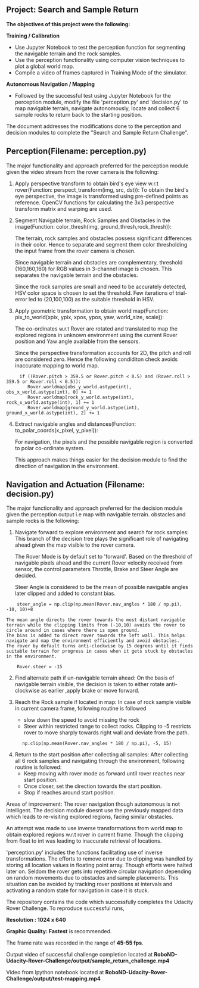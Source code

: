 ## Project: Search and Sample Return
**The objectives of this project were the following:**  

**Training / Calibration**  
* Use Jupyter Notebook to test the perception function for segmenting the navigable terrain and the rock samples.
* Use the perception functionality using computer vision techniques to plot a global world map.
* Compile a video of frames captured in Training Mode of the simulator.

**Autonomous Navigation / Mapping**
* Followed by the successful test using Jupyter Notebook for the perception module, modify the file 'perception.py' and 'decision.py' to map navigable terrain, navigate autonomously, locate and collect 6 sample rocks to return back to the starting position.


The document addresses the modifications done to the perception and decision modules to complete the "Search and Sample Return Challenge".


## Perception(Filename: perception.py)

The major functionality and approach preferred for the perception module given the video stream from the rover camera is the following:

1. Apply perspective transform to obtain bird's eye view w.r.t rover(Function: perspect_transform(img, src, dst)):
    To obtain the bird's eye perspective, the image is transformed using pre-defined points as reference.
    OpenCV functions for calculating the 3x3 perspective transform matrix and warping are used.
    
2. Segment Navigable terrain, Rock Samples and Obstacles in the image(Function: color_thresh(img, ground_thresh,rock_thresh)):
    
    The terrain, rock samples and obstacles possess significant differences in their color. Hence to separate and segment them color thresholding the input frame from the rover camera is chosen.
    
    Since navigable terrain and obstacles are complementary, threshold (160,160,160) for RGB values in 3-channel image is chosen. This separates the navigable terrain and the obstacles.
    
    Since the rock samples are small and need to be accurately detected, HSV color space is chosen to set the threshold. Few iterations of trial-error led to (20,100,100) as the suitable threshold in HSV.

3. Apply geometric transformation to obtain world map(Function: pix_to_world(xpix, ypix, xpos, ypos, yaw, world_size, scale)):
    
    The co-ordinates w.r.t Rover are rotated and translated to map the explored regions in unknown environment using the current Rover position and Yaw angle available from the sensors.
    
    Since the perspective transformation accounts for 2D, the pitch and roll are considered zero. Hence the following condiditon check avoids inaccurate mapping to world map.
```     
     if ((Rover.pitch > 359.5 or Rover.pitch < 0.5) and (Rover.roll > 359.5 or Rover.roll < 0.5)):
        Rover.worldmap[obs_y_world.astype(int), obs_x_world.astype(int), 0] += 1
        Rover.worldmap[rock_y_world.astype(int), rock_x_world.astype(int), 1] += 1
        Rover.worldmap[ground_y_world.astype(int), ground_x_world.astype(int), 2] += 1
```
 
 4. Extract navigable angles and distances(Function: to_polar_coords(x_pixel, y_pixel)):
    
    For navigation, the pixels and the possible navigable region is converted to polar co-ordinate system.
    
    This approach makes things easier for the decision module to find the direction of navigation in the environment.

## Navigation and Actuation (Filename: decision.py)

The major functionality and approach preferred for the decision module given the perception output i.e map with navigable terrain. obstacles and sample rocks is the following:

1. Navigate forward to explore environment and search for rock samples:
    This branch of the decision tree plays the significant role of navigating ahead given the map visible to the rover camera. 
    
    The Rover Mode is by default set to 'forward'. Based on the threshold of navigable pixels ahead and the current Rover velocity received from sensor, the control parameters Throttle, Brake and Steer Angle are decided.
    
    Steer Angle is considered to be the mean of possible navigable angles later clipped and added to constant bias.
```  
    steer_angle = np.clip(np.mean(Rover.nav_angles * 180 / np.pi), -10, 10)+8
```
    
    The mean angle directs the rover towards the most distant navigable terrain while the clipping limits from (-10,10) avoids the rover to circle around in cases where there is open ground.
    The bias is added to direct rover towards the left wall. This helps navigate and map the environment efficiently and avoid obstacles.
    The rover by default turns anti-clockwise by 15 degrees until it finds suitable terrain for progress in cases when it gets stuck by obstacles in the environment.


```
    Rover.steer = -15
```
2. Find alternate path if un-navigable terrain ahead:
    On the basis of navigable terrain visible, the decision is taken to either rotate anti-clockwise as earlier ,apply brake or move forward. 

3. Reach the Rock sample if located in map:
    In case of rock sample visible in current camera frame, following routine is followed 
    - slow down the speed to avoid missing the rock
    - Steer within restricted range to collect rocks. Clipping to -5 restricts rover to move sharply towards right wall and deviate from the path. 
```    
      np.clip(np.mean(Rover.nav_angles * 180 / np.pi), -5, 15)
```

4. Return to the start position after collecting all samples:
    After collecting all 6 rock samples and navigating through the environment, following routine is followed:
    - Keep moving with rover mode as forward until rover reaches near start position.
    - Once closer, set the direction towards the start position.
    - Stop if reaches around start position.

Areas of improvement:
    The rover navigation though autonomous is not intelligent. The decision module doesnt use the previously mapped data which leads to re-visiting explored regions, facing similar obstacles.

An attempt was made to use inverse transformations from world map to obtain explored regions w.r.t rover in current frame. Though the clipping from float to int was leading to inaccurate retrieval of locations.

'perception.py' includes the functions facilitating use of inverse transformations. The efforts to remove error due to clipping was handled by storing all location values in floating point array. Though efforts were halted later on.
    Seldom the rover gets into repetitive circular navigation depending on random movements due to obstacles and sample placements. This situation can be avoided by tracking rover positions at intervals and activating a random state for navigation in case it is stuck.


The repository contains the code which successfully completes the Udacity Rover Challenge. To reproduce successful runs, 

**Resolution : 1024 x 640**

**Graphic Quality: Fastest** is recommended.

The frame rate was recorded in the range of **45-55 fps**. 

Output video of successful challenge completion located at **RoboND-Udacity-Rover-Challenge/output/sample_return_challenge.mp4**

Video from Ipython notebook located at **RoboND-Udacity-Rover-Challenge/output/test-mapping.mp4**

